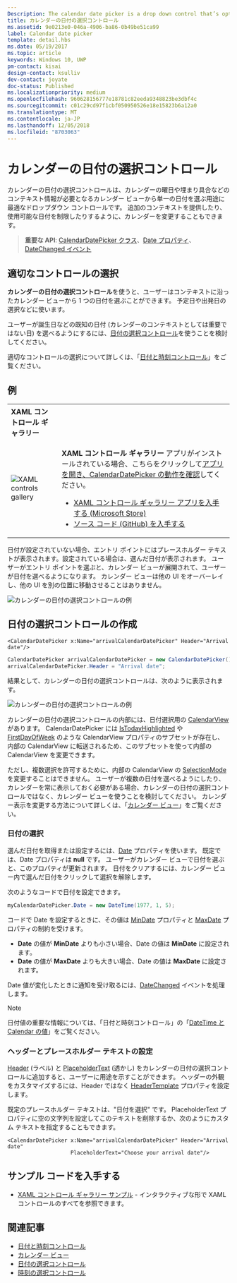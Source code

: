 ```yaml
---
Description: The calendar date picker is a drop down control that’s optimized for picking a single date from a calendar view where contextual information like the day of the week or fullness of the calendar is important.
title: カレンダーの日付の選択コントロール
ms.assetid: 9e0213e0-046a-4906-ba86-0b49be51ca99
label: Calendar date picker
template: detail.hbs
ms.date: 05/19/2017
ms.topic: article
keywords: Windows 10, UWP
pm-contact: kisai
design-contact: ksulliv
dev-contact: joyate
doc-status: Published
ms.localizationpriority: medium
ms.openlocfilehash: 960628156777e18781c82eeda9348823be3dbf4c
ms.sourcegitcommit: c01c29cd97f1cbf050950526e18e15823b6a12a0
ms.translationtype: MT
ms.contentlocale: ja-JP
ms.lasthandoff: 12/05/2018
ms.locfileid: "8703063"
---
```

# <a name="calendar-date-picker"></a>カレンダーの日付の選択コントロール

 

カレンダーの日付の選択コントロールは、カレンダーの曜日や埋まり具合などのコンテキスト情報が必要となるカレンダー ビューから単一の日付を選ぶ用途に最適なドロップダウン コントロールです。 追加のコンテキストを提供したり、使用可能な日付を制限したりするように、カレンダーを変更することもできます。

> **重要な API**: [CalendarDatePicker クラス](https://msdn.microsoft.com/library/windows/apps/xaml/windows.ui.xaml.controls.calendardatepicker.aspx)、[Date プロパティ](https://msdn.microsoft.com/library/windows/apps/xaml/windows.ui.xaml.controls.calendardatepicker.date.aspx)、[DateChanged イベント](https://msdn.microsoft.com/library/windows/apps/xaml/windows.ui.xaml.controls.calendardatepicker.datechanged.aspx)


## <a name="is-this-the-right-control"></a>適切なコントロールの選択
**カレンダーの日付の選択コントロール**を使うと、ユーザーはコンテキストに沿ったカレンダー ビューから 1 つの日付を選ぶことができます。 予定日や出発日の選択などに使います。

ユーザーが誕生日などの既知の日付 (カレンダーのコンテキストとしては重要ではない日) を選べるようにするには、[日付の選択コントロール](date-picker.md)を使うことを検討してください。

適切なコントロールの選択について詳しくは、「[日付と時刻コントロール](date-and-time.md)」をご覧ください。

## <a name="examples"></a>例

<table>
<th align="left">XAML コントロール ギャラリー<th>
<tr>
<td><img src="images/xaml-controls-gallery-sm.png" alt="XAML controls gallery"></img></td>
<td>
    <p><strong style="font-weight: semi-bold">XAML コントロール ギャラリー</strong> アプリがインストールされている場合、こちらをクリックして<a href="xamlcontrolsgallery:/item/CalendarDatePicker">アプリを開き、CalendarDatePicker の動作を確認</a>してください。</p>
    <ul>
    <li><a href="https://www.microsoft.com/store/productId/9MSVH128X2ZT">XAML コントロール ギャラリー アプリを入手する (Microsoft Store)</a></li>
    <li><a href="https://github.com/Microsoft/Windows-universal-samples/tree/master/Samples/XamlUIBasics">ソース コード (GitHub) を入手する</a></li>
    </ul>
</td>
</tr>
</table>

日付が設定されていない場合、エントリ ポイントにはプレースホルダー テキストが表示されます。設定されている場合は、選んだ日付が表示されます。 ユーザーがエントリ ポイントを選ぶと、カレンダー ビューが展開されて、ユーザーが日付を選べるようになります。 カレンダー ビューは他の UI をオーバーレイし、他の UI を別の位置に移動させることはありません。

![カレンダーの日付の選択コントロールの例](images/calendar-date-picker-2-views.png)

## <a name="create-a-date-picker"></a>日付の選択コントロールの作成

```xaml
<CalendarDatePicker x:Name="arrivalCalendarDatePicker" Header="Arrival date"/>
```

```csharp
CalendarDatePicker arrivalCalendarDatePicker = new CalendarDatePicker();
arrivalCalendarDatePicker.Header = "Arrival date";
```

結果として、カレンダーの日付の選択コントロールは、次のように表示されます。

![カレンダーの日付の選択コントロールの例](images/calendar-date-picker-closed.png)

カレンダーの日付の選択コントロールの内部には、日付選択用の [CalendarView](https://msdn.microsoft.com/library/windows/apps/xaml/windows.ui.xaml.controls.calendarview.aspx) があります。 CalendarDatePicker には [IsTodayHighlighted](https://msdn.microsoft.com/library/windows/apps/xaml/windows.ui.xaml.controls.calendardatepicker.istodayhighlighted.aspx) や [FirstDayOfWeek](https://msdn.microsoft.com/library/windows/apps/xaml/windows.ui.xaml.controls.calendardatepicker.firstdayofweek.aspx) のような CalendarView プロパティのサブセットが存在し、内部の CalendarView に転送されるため、このサブセットを使って内部の CalendarView を変更できます。 

ただし、複数選択を許可するために、内部の CalendarView の [SelectionMode](https://msdn.microsoft.com/library/windows/apps/xaml/windows.ui.xaml.controls.calendarview.selectionmode.aspx) を変更することはできません。 ユーザーが複数の日付を選べるようにしたり、カレンダーを常に表示しておく必要がある場合、カレンダーの日付の選択コントロールではなく、カレンダー ビューを使うことを検討してください。 カレンダー表示を変更する方法について詳しくは、「[カレンダー ビュー](calendar-view.md)」をご覧ください。

### <a name="selecting-dates"></a>日付の選択

選んだ日付を取得または設定するには、[Date](https://msdn.microsoft.com/library/windows/apps/xaml/windows.ui.xaml.controls.calendardatepicker.date.aspx) プロパティを使います。 既定では、Date プロパティは **null** です。 ユーザーがカレンダー ビューで日付を選ぶと、このプロパティが更新されます。 日付をクリアするには、カレンダー ビュー内で選んだ日付をクリックして選択を解除します。 

次のようなコードで日付を設定できます。

```csharp
myCalendarDatePicker.Date = new DateTime(1977, 1, 5);
```

コードで Date を設定するときに、その値は [MinDate](https://msdn.microsoft.com/library/windows/apps/xaml/windows.ui.xaml.controls.calendardatepicker.mindate.aspx) プロパティと [MaxDate](https://msdn.microsoft.com/library/windows/apps/xaml/windows.ui.xaml.controls.calendardatepicker.maxdate.aspx) プロパティの制約を受けます。
- **Date** の値が **MinDate** よりも小さい場合、Date の値は **MinDate** に設定されます。
- **Date** の値が **MaxDate** よりも大きい場合、Date の値は **MaxDate** に設定されます。

Date 値が変化したときに通知を受け取るには、[DateChanged](https://msdn.microsoft.com/library/windows/apps/xaml/windows.ui.xaml.controls.calendardatepicker.datechanged.aspx) イベントを処理します。

> [!NOTE]
日付値の重要な情報については、「日付と時刻コントロール」の「[DateTime と Calendar の値](date-and-time.md#datetime-and-calendar-values)」をご覧ください。

### <a name="setting-a-header-and-placeholder-text"></a>ヘッダーとプレースホルダー テキストの設定

[Header](https://msdn.microsoft.com/library/windows/apps/xaml/windows.ui.xaml.controls.calendardatepicker.header.aspx) (ラベル) と [PlaceholderText](https://msdn.microsoft.com/library/windows/apps/xaml/windows.ui.xaml.controls.calendardatepicker.placeholdertext.aspx) (透かし) をカレンダーの日付の選択コントロールに追加すると、ユーザーに用途を示すことができます。 ヘッダーの外観をカスタマイズするには、Header ではなく [HeaderTemplate](https://msdn.microsoft.com/library/windows/apps/xaml/windows.ui.xaml.controls.calendardatepicker.headertemplate.aspx) プロパティを設定します。

既定のプレースホルダー テキストは、"日付を選択" です。 PlaceholderText プロパティに空の文字列を設定してこのテキストを削除するか、次のようにカスタム テキストを指定することもできます。

```xaml
<CalendarDatePicker x:Name="arrivalCalendarDatePicker" Header="Arrival date" 
                    PlaceholderText="Choose your arrival date"/>
```

## <a name="get-the-sample-code"></a>サンプル コードを入手する

- [XAML コントロール ギャラリー サンプル](https://github.com/Microsoft/Windows-universal-samples/tree/master/Samples/XamlUIBasics) - インタラクティブな形で XAML コントロールのすべてを参照できます。

## <a name="related-articles"></a>関連記事

- [日付と時刻コントロール](date-and-time.md)
- [カレンダー ビュー](calendar-view.md)
- [日付の選択コントロール](date-picker.md)
- [時刻の選択コントロール](time-picker.md)
